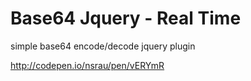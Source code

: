 # Base64 Jquery - Real Time

simple base64 encode/decode jquery plugin

http://codepen.io/nsrau/pen/vERYmR
